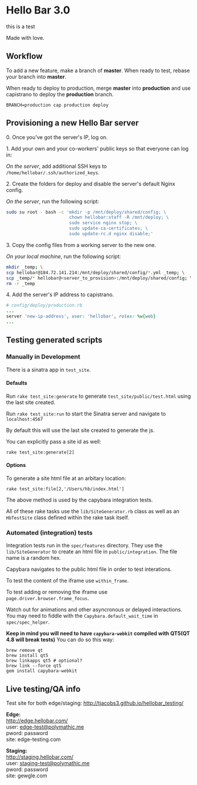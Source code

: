 # Hello Bar 3.0
this is a test

Made with love.

## Workflow

To add a new feature, make a branch of **master**.  When ready to test, rebase your branch into **master**.

When ready to deploy to production, merge **master** into **production** and use capistrano to deploy the **production** branch.

```BRANCH=production cap production deploy```

## Provisioning a new Hello Bar server

0\. Once you've got the server's IP, log on.

1\. Add your own and your co-workers' public keys so that everyone can log in:

*On the server*, add additional SSH keys to `/home/hellobar/.ssh/authorized_keys`.

2\. Create the folders for deploy and disable the server's default Nginx config.

*On the server*, run the following script:

```bash
sudo su root - bash -c 'mkdir -p /mnt/deploy/shared/config; \
                        chown hellobar:staff -R /mnt/deploy; \
                        sudo service nginx stop; \
                        sudo update-ca-certificates; \
                        sudo update-rc.d nginx disable;'
```

3\. Copy the config files from a working server to the new one.

*On your local machine*, run the following script:

```bash
mkdir _temp; \
scp hellobar@184.72.141.214:/mnt/deploy/shared/config/*.yml _temp; \
scp _temp/* hellobar@<server_to_provision>:/mnt/deploy/shared/config; \
rm -r _temp
```
4\. Add the server's IP address to capistrano.

```ruby
# config/deploy/production.rb
...
server 'new-ip-address', user: 'hellobar', roles: %w{web}
...
```

## Testing generated scripts

### Manually in Development

There is a sinatra app in `test_site`.

#### Defaults
Run `rake test_site:generate` to generate `test_site/public/test.html`
using the last site created.

Run `rake test_site:run` to start the Sinatra server and navigate to
`localhost:4567`

By default this will use the last site created to generate the js.

You can explicitly pass a site id as well:

```
rake test_site:generate[2]
```


#### Options

To generate a site html file at an arbitary location:

```
rake test_site:file[2,'/Users/hb/index.html']
```

The above method is used by the capybara integration tests.

All of these rake tasks use the `lib/SiteGenerator.rb` class as well as
an `HbTestSite` class defined within the rake task itself.

### Automated (integration) tests

Integration tests run in the `spec/features` directory.  They use the
`lib/SiteGenerator` to create an html file in `public/integration`.  The
file name is a random hex.

Capybara navigates to the public html file in order to test interations.

To test the content of the iframe use `within_frame`.

To test adding or removing the iframe use
`page.driver.browser.frame_focus`.

Watch out for animations and other asyncronous or delayed interactions.
You may need to fiddle with the `Capybara.default_wait_time` in
`spec/spec_helper`.

**Keep in mind you will need to have ```capybara-webkit``` compiled with QT5(QT 4.8 will break tests)**
You can do so this way:
```gem uninstall --all capybara-webkit
brew remove qt
brew install qt5
brew linkapps qt5 # optional?
brew link --force qt5
gem install capybara-webkit
```

## Live testing/QA info

Test site for both edge/staging: http://tjacobs3.github.io/hellobar_testing/

**Edge:**  
http://edge.hellobar.com/  
user: edge-test@polymathic.me  
pword: password  
site: edge-testing.com

**Staging:**  
http://staging.hellobar.com/  
user: staging-test@polymathic.me  
pword: password  
site: gewgle.com
